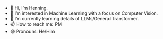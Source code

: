 - 👋 Hi, I’m Henning.
- 👀 I’m interested in Machine Learning with a focus on Computer Vision.
- 🌱 I’m currently learning details of LLMs/General Transformer.
- 📫 How to reach me: PM
- 😄 Pronouns: He/Him

<!---
krauhen/krauhen is a ✨ special ✨ repository because its `README.md` (this file) appears on your GitHub profile.
You can click the Preview link to take a look at your changes.
--->

